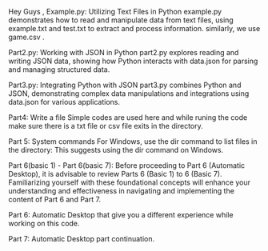 Hey Guys ,
Example.py:
Utilizing Text Files in Python
example.py demonstrates how to read and manipulate data from text files, using example.txt and test.txt to extract and process information.
similarly, we use game.csv .

Part2.py:
Working with JSON in Python
part2.py explores reading and writing JSON data, showing how Python interacts with data.json for parsing and managing structured data.

Part3.py:
Integrating Python with JSON
part3.py combines Python and JSON, demonstrating complex data manipulations and integrations using data.json for various applications.

Part4:
Write a file
Simple codes are used here and while runing the code make sure there is a txt file or csv file exits in the directory.

Part 5:
System commands 
For Windows, use the dir command to list files in the directory: This suggests using the dir command on Windows.

Part 6(basic 1) - Part 6(basic 7):
Before proceeding to Part 6 (Automatic Desktop), it is advisable to review Parts 6 (Basic 1) to 6 (Basic 7). Familiarizing yourself with these foundational concepts will enhance your understanding and effectiveness in navigating and implementing the content of Part 6 and Part 7.

Part 6:
Automatic Desktop that give you a different experience while working on this code.

Part 7:
Automatic Desktop part continuation.




